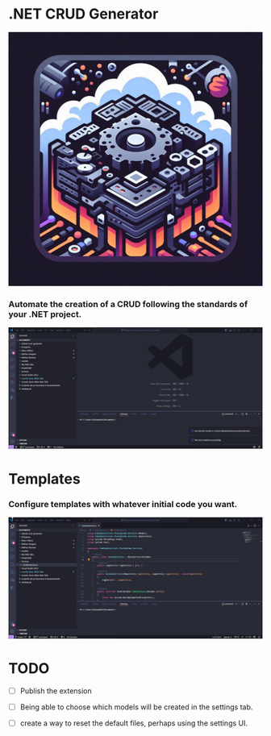 # .NET CRUD Generator

![](./src/img/icon.jpeg)
### Automate the creation of a CRUD following the standards of your .NET project.
![](./src/img/createService.gif)

# Templates
### Configure templates with whatever initial code you want.
![](./src/img/configureService.gif)

# TODO

- [ ] Publish the extension
- [ ] Being able to choose which models will be created in the settings tab.
- [ ] create a way to reset the default files, perhaps using the settings UI.

